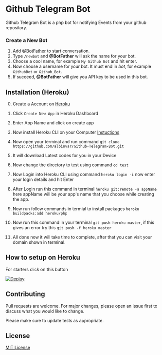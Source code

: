 # Github Telegram Bot

Github Telegram Bot is a php bot for notifying Events from your github repository.

### Create a New Bot
1. Add [@BotFather](https://telegram.me/botfather) to start conversation.
2. Type `/newbot` and **@BotFather** will ask the name for your bot.
3. Choose a cool name, for example `My Github Bot` and hit enter.
4. Now choose a username for your bot. It must end in *bot*, for example `GithubBot` or `Github_Bot`.
5. If succeed, **@BotFather** will give you API key to be used in this bot.


## Installation (Heroku)


0. Create a Account on [Heroku](https://heroku.com)

1. Click `Create New App` in Heroku Dashboard

2. Enter App Name and click on create app

3. Now install Heroku CLI on your Computer [Instuctions](https://devcenter.heroku.com/articles/heroku-cli)

4. Now open your terminal and run command `git clone https://github.com/albinvar/Github-Telegram-Bot.git`

5. It will download Latest codes for you in your Device
    
6. Now change the directory to test using command `cd test`

7. Now Login into Heroku CLI using command `heroku login -i` now enter your login details and hit Enter

8. After Login run this command in terminal `heroku git:remote -a appName` here appName will be your app's name that you choose while creating the app.

9. Now run follow commands in termial to install packages `heroku buildpacks:add heroku/php`

10. Now run this command in your terminal `git push heroku master`, if this gives an error try this `git push -f heroku master`

11. All done now it will take time to complete, after that you can visit your domain shown in terminal.

## How to setup on Heroku 
For starters click on this button 

[![Deploy](https://www.herokucdn.com/deploy/button.svg)](https://heroku.com/deploy?template=https://github.com/albinvar/Github-Telegram-Bot.git) 

## Contributing
Pull requests are welcome. For major changes, please open an issue first to discuss what you would like to change.

Please make sure to update tests as appropriate.

## License
[MIT License](https://github.com/albinvar/Github-Telegram-Bot/blob/main/LICENSE)
